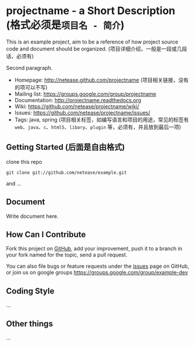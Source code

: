 projectname - a Short Description (格式必须是`项目名 - 简介`)
=================================

This is an example project, aim to be a reference of how project source code and document should be organized. (项目详细介绍，一般是一段或几段话，必须有)

Second paragraph.

 * Homepage: <http://netease.github.com/projectname> (项目相关链接，没有的项可以不写)
 * Mailing list: <https://groups.google.com/group/projectname>
 * Documentation: <http://projectname.readthedocs.org>
 * Wiki: <https://github.com/netease/projectname/wiki/>
 * Issues: <https://github.com/netease/projectname/issues/>
 * Tags: java, spring (项目相关标签，如编写语言和项目的用途，常见的标签有 `web`、`java`、`c`、`html5`、`libary`、`plugin` 等，必须有，并且放到最后一项)

Getting Started (后面是自由格式)
---------------

clone this repo

    git clone git://github.com/netease/example.git

and ...

Document
--------

Write document here.

How Can I Contribute
--------------------

Fork this project on [GitHub](https://github.com/netease/example), add your improvement, push it to a branch in your fork named for the topic, send a pull request.

You can also file bugs or feature requests under the [issues](https://github.com/netease/example/issues/) page on GitHub, or join us on google groups <https://groups.google.com/group/example-dev>

Coding Style
------------

...

Other things
------------

...
